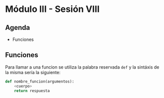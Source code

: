# Módulo III - Sesión VIII

## Agenda

- Funciones

## Funciones

Para llamar a una funcion se utiliza la palabra reservada `def` y la sintáxis de la misma sería la siguiente:

```python
def nombre_funcion(argumentos):
    <cuerpo>
    return respuesta
```

